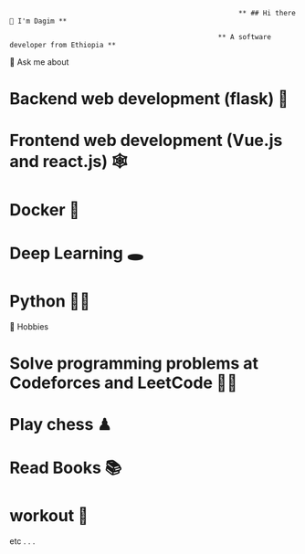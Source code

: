                                                             ** ## Hi there 👋 I'm Dagim **

                                                       ** A software developer from Ethiopia **
💬 Ask me about

# Backend web development (flask) 📢
# Frontend web development (Vue.js and react.js) 🕸
# Docker 🐬
# Deep Learning 🕳
# Python 🐍🐍

📅 Hobbies
# Solve programming problems at Codeforces and LeetCode 👨‍💻
# Play chess ♟
# Read Books 📚
# workout 💪
etc . . .

